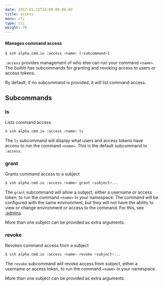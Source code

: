 ```yaml
---
date: 2017-01-31T18:00:00-06:00
title: access
menu: cli
type: cli
weight: 70
---
```

#### Manages command access

```sh
$ ssh alpha.cmd.io :access <name> [<subcommand>]
```

`:access` provides management of who else can run your command `<name>`. The
builtin has subcommands for granting and revoking access to users or access tokens.

By default, if no subcommand is provided, it will list command access.

## Subcommands

### ls

Lists command access

```sh
$ ssh alpha.cmd.io :access <name> ls
```

The `ls` subcommand will display what users and access tokens have access to
run the command `<name>`. This is the default subcommand to `:access`.

### grant

Grants command access to a subject

```sh
$ ssh alpha.cmd.io :access <name> grant <subject>...
```

The `grant` subcommand will allow a subject, either a username or access token,
to run the command `<name>` in your namespace. The command will be configured with the same environment, but they will not have the ability to view or change environment
or access to the command. For this, see [:admins](../admins).

More than one subject can be provided as extra arguments.

### revoke

Revokes command access from a subject

```sh
$ ssh alpha.cmd.io :access <name> revoke <subject>...
```

The `revoke` subcommand will revoke access from subject, either a username or access token, to run the command `<name>` in your namespace.

More than one subject can be provided as extra arguments.
